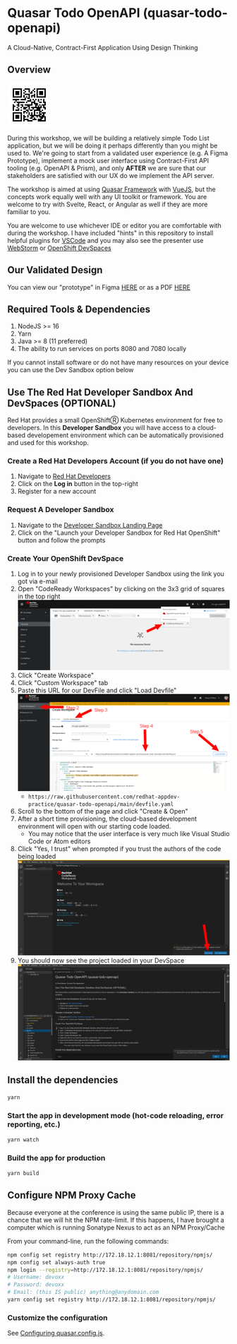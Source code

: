 # Quasar Todo OpenAPI (quasar-todo-openapi)

A Cloud-Native, Contract-First Application Using Design Thinking

## Overview
![QR Code Image](docs/QR_Code.png)

During this workshop, we will be building a relatively simple Todo List application, but we will be doing it perhaps
differently than you might be used to. We're going to start from a validated user experience (e.g. A Figma Prototype),
implement a mock user interface using Contract-First API tooling (e.g. OpenAPI & Prism), and only **AFTER** we
are sure that our stakeholders are satisfied with our UX do we implement the API server.

The workshop is aimed at using
[Quasar Framework](https://quasar.dev) with [VueJS](https://vuejs.org), but the concepts work equally well with any
UI toolkit or framework. You are welcome to try with Svelte, React, or Angular as well if they are more familiar to you.

You are welcome to use whichever IDE or editor you are comfortable with during the workshop. I have included "hints" in
this repository to install helpful plugins for [VSCode](https://code.visualstudio.com/) and you may also see the
presenter use [WebStorm](https://www.jetbrains.com/webstorm/) or [OpenShift DevSpaces](https://developers.redhat.com/products/codeready-workspaces/overview)

## Our Validated Design

You can view our "prototype" in Figma [HERE](https://www.figma.com/proto/FKGtcMU6lfafc3oKzAJNQM/Todo?node-id=5%3A1091&scaling=min-zoom&page-id=0%3A1&starting-point-node-id=5%3A1091)
or as a PDF [HERE](docs/Todo_Design.pdf)

## Required Tools & Dependencies

1. NodeJS >= 16
2. Yarn
3. Java >= 8 (11 preferred)
4. The ability to run services on ports 8080 and 7080 locally

If you cannot install software or do not have many resources on your device you can use the Dev Sandbox option below

## Use The Red Hat Developer Sandbox And DevSpaces (OPTIONAL)

Red Hat provides a small OpenShiftⓇ Kubernetes environment for free to developers. In this **Developer Sandbox** you
will have access to a cloud-based developement environment which can be automatically provisioned and used for this
workshop.

### Create a Red Hat Developers Account (if you do not have one)
1. Navigate to [Red Hat Developers](https://developers.redhat.com/)
2. Click on the **Log in** button in the top-right
3. Register for a new account

### Request A Developer Sandbox

1. Navigate to the [Developer Sandbox Landing Page](https://developers.redhat.com/developer-sandbox/get-started)
2. Click on the "Launch your Developer Sandbox for Red Hat OpenShift" button and follow the prompts

### Create Your OpenShift DevSpace

1. Log in to your newly provisioned Developer Sandbox using the link you got via e-mail
2. Open "CodeReady Workspaces" by clicking on the 3x3 grid of squares in the top right ![Menu Screenshot](docs/Step_01_DevSpaces.png)
3. Click "Create Workspace"
4. Click "Custom Workspace" tab
5. Paste this URL for our DevFile and click "Load Devfile" ![DevFile Screenshot](docs/Step_02_DevSpaces.png)
   * `https://raw.githubusercontent.com/redhat-appdev-practice/quasar-todo-openapi/main/devfile.yaml`
6. Scroll to the bottom of the page and click "Create & Open"
7. After a short time provisioning, the cloud-based development environment will open with our starting code loaded.
   * You may notice that the user interface is very much like Visual Studio Code or Atom editors
8. Click "Yes, I trust" when prompted if you trust the authors of the code being loaded ![Trust Code](docs/Step_03_DevSpaces.png)
9. You should now see the project loaded in your DevSpace ![Cloud IDE](docs/Step_04_DevSpaces.png)

## Install the dependencies
```bash
yarn
```

### Start the app in development mode (hot-code reloading, error reporting, etc.)
```bash
yarn watch
```

### Build the app for production
```bash
yarn build
```

## Configure NPM Proxy Cache

Because everyone at the conference is using the same public IP, there is a chance that we will
hit the NPM rate-limit. If this happens, I have brought a computer which is running Sonatype Nexus
to act as an NPM Proxy/Cache

From your command-line, run the following commands:

```bash
npm config set registry http://172.18.12.1:8081/repository/npmjs/
npm config set always-auth true
npm login --registry=http://172.18.12.1:8081/repository/npmjs/
# Username: devoxx
# Password: devoxx
# Email: (this IS public) anything@anydomain.com
yarn config set registry http://172.18.12.1:8081/repository/npmjs/
```

### Customize the configuration
See [Configuring quasar.config.js](https://v2.quasar.dev/quasar-cli-webpack/quasar-config-js).
